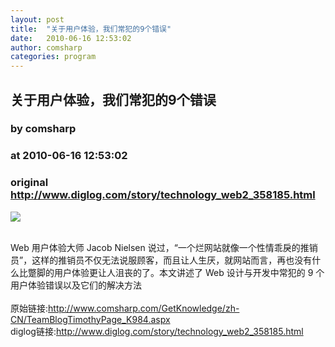 ```yaml
---
layout: post
title:  "关于用户体验，我们常犯的9个错误"
date:   2010-06-16 12:53:02
author: comsharp
categories: program
---
```


## 关于用户体验，我们常犯的9个错误
### by comsharp
### at 2010-06-16 12:53:02
### original <http://www.diglog.com/story/technology_web2_358185.html>

<p><a href="http://www.diglog.com/story/technology_web2_358185.html"><img border="0" src="http://img.diglog.com/img/2010/6/middle_9c8669575d0348ecafdc2b89d4fc6b66.gif"></a></p><br>Web 用户体验大师 Jacob Nielsen 说过，“一个烂网站就像一个性情乖戾的推销员”，这样的推销员不仅无法说服顾客，而且让人生厌，就网站而言，再也没有什么比蹩脚的用户体验更让人沮丧的了。本文讲述了 Web 设计与开发中常犯的 9 个用户体验错误以及它们的解决方法<br><br>原始链接:<a href="http://www.comsharp.com/GetKnowledge/zh-CN/TeamBlogTimothyPage_K984.aspx">http://www.comsharp.com/GetKnowledge/zh-CN/TeamBlogTimothyPage_K984.aspx</a><br>diglog链接:<a href="http://www.diglog.com/story/technology_web2_358185.html">http://www.diglog.com/story/technology_web2_358185.html</a>